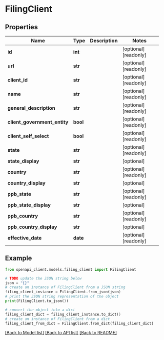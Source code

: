 # FilingClient


## Properties

Name | Type | Description | Notes
------------ | ------------- | ------------- | -------------
**id** | **int** |  | [optional] [readonly] 
**url** | **str** |  | [optional] [readonly] 
**client_id** | **str** |  | [optional] [readonly] 
**name** | **str** |  | [optional] [readonly] 
**general_description** | **str** |  | [optional] [readonly] 
**client_government_entity** | **bool** |  | [optional] [readonly] 
**client_self_select** | **bool** |  | [optional] [readonly] 
**state** | **str** |  | [optional] [readonly] 
**state_display** | **str** |  | [optional] 
**country** | **str** |  | [optional] [readonly] 
**country_display** | **str** |  | [optional] 
**ppb_state** | **str** |  | [optional] [readonly] 
**ppb_state_display** | **str** |  | [optional] 
**ppb_country** | **str** |  | [optional] [readonly] 
**ppb_country_display** | **str** |  | [optional] 
**effective_date** | **date** |  | [optional] [readonly] 

## Example

```python
from openapi_client.models.filing_client import FilingClient

# TODO update the JSON string below
json = "{}"
# create an instance of FilingClient from a JSON string
filing_client_instance = FilingClient.from_json(json)
# print the JSON string representation of the object
print(FilingClient.to_json())

# convert the object into a dict
filing_client_dict = filing_client_instance.to_dict()
# create an instance of FilingClient from a dict
filing_client_from_dict = FilingClient.from_dict(filing_client_dict)
```
[[Back to Model list]](../README.md#documentation-for-models) [[Back to API list]](../README.md#documentation-for-api-endpoints) [[Back to README]](../README.md)


